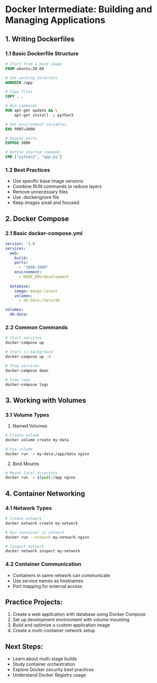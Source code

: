 # Docker Intermediate: Building and Managing Applications

## 1. Writing Dockerfiles

### 1.1 Basic Dockerfile Structure
```dockerfile
# Start from a base image
FROM ubuntu:20.04

# Set working directory
WORKDIR /app

# Copy files
COPY . .

# Run commands
RUN apt-get update && \
    apt-get install -y python3

# Set environment variables
ENV PORT=3000

# Expose ports
EXPOSE 3000

# Define startup command
CMD ["python3", "app.py"]
```

### 1.2 Best Practices
- Use specific base image versions
- Combine RUN commands to reduce layers
- Remove unnecessary files
- Use .dockerignore file
- Keep images small and focused

## 2. Docker Compose

### 2.1 Basic docker-compose.yml
```yaml
version: '3.8'
services:
  web:
    build: .
    ports:
      - "3000:3000"
    environment:
      - NODE_ENV=development
  
  database:
    image: mongo:latest
    volumes:
      - db-data:/data/db

volumes:
  db-data:
```

### 2.2 Common Commands
```bash
# Start services
docker-compose up

# Start in background
docker-compose up -d

# Stop services
docker-compose down

# View logs
docker-compose logs
```

## 3. Working with Volumes

### 3.1 Volume Types
1. Named Volumes
```bash
# Create volume
docker volume create my-data

# Use volume
docker run -v my-data:/app/data nginx
```

2. Bind Mounts
```bash
# Mount local directory
docker run -v $(pwd):/app nginx
```

## 4. Container Networking

### 4.1 Network Types
```bash
# Create network
docker network create my-network

# Run container in network
docker run --network my-network nginx

# Inspect network
docker network inspect my-network
```

### 4.2 Container Communication
- Containers in same network can communicate
- Use service names as hostnames
- Port mapping for external access

## Practice Projects:
1. Create a web application with database using Docker Compose
2. Set up development environment with volume mounting
3. Build and optimize a custom application image
4. Create a multi-container network setup

## Next Steps:
- Learn about multi-stage builds
- Study container orchestration
- Explore Docker security best practices
- Understand Docker Registry usage 